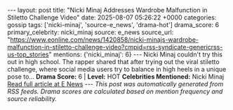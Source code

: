 --- layout: post title: "Nicki Minaj Addresses Wardrobe Malfunction in Stiletto Challenge Video" date: 2025-08-07 05:26:22 +0000 categories: gossip tags: ['nicki-minaj', 'source-e_news', 'drama-hot'] drama_score: 6 primary_celebrity: nicki_minaj source: e_news source_url: "https://www.eonline.com/news/1420858/nicki-minajs-wardrobe-malfunction-in-stiletto-challenge-video?cmpid=rss-syndicate-genericrss-us-top_stories" mentions: {'nicki_minaj': 6} --- Nicki Minaj couldn't try this out in high school. The rapper shared that after trying out the viral stiletto challenge, where social media users try to balance in high heels in a unique pose to... **Drama Score:** 6 | **Level:** HOT **Celebrities Mentioned:** Nicki Minaj [Read full article at E News](https://www.eonline.com/news/1420858/nicki-minajs-wardrobe-malfunction-in-stiletto-challenge-video?cmpid=rss-syndicate-genericrss-us-top_stories) --- *This post was automatically generated from RSS feeds. Drama scores are calculated based on mention frequency and source reliability.*